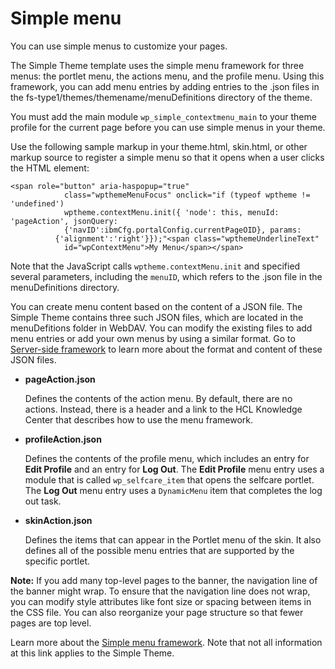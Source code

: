 # Simple menu

You can use simple menus to customize your pages.

The Simple Theme template uses the simple menu framework for three menus: the portlet menu, the actions menu, and the profile menu. Using this framework, you can add menu entries by adding entries to the .json files in the fs-type1/themes/themename/menuDefinitions directory of the theme.

You must add the main module `wp_simple_contextmenu_main` to your theme profile for the current page before you can use simple menus in your theme.

Use the following sample markup in your theme.html, skin.html, or other markup source to register a simple menu so that it opens when a user clicks the HTML element:

```
<span role="button" aria-haspopup="true"
            class="wpthemeMenuFocus" onclick="if (typeof wptheme != 'undefined')
            wptheme.contextMenu.init({ 'node': this, menuId: 'pageAction', jsonQuery:
            {'navID':ibmCfg.portalConfig.currentPageOID}, params:
          {'alignment':'right'}});"<span class="wpthemeUnderlineText"
            id="wpContextMenu">My Menu</span></span>
```

Note that the JavaScript calls `wptheme.contextMenu.init` and specified several parameters, including the `menuID`, which refers to the .json file in the menuDefinitions directory.

You can create menu content based on the content of a JSON file. The Simple Theme contains three such JSON files, which are located in the menuDefitions folder in WebDAV. You can modify the existing files to add menu entries or add your own menus by using a similar format. Go to [Server-side framework](themeopt_cust_serverframe.md#) to learn more about the format and content of these JSON files.

-   **pageAction.json**

    Defines the contents of the action menu. By default, there are no actions. Instead, there is a header and a link to the HCL Knowledge Center that describes how to use the menu framework.

-   **profileAction.json**

    Defines the contents of the profile menu, which includes an entry for **Edit Profile** and an entry for **Log Out**. The **Edit Profile** menu entry uses a module that is called `wp_selfcare_item` that opens the selfcare portlet. The **Log Out** menu entry uses a `DynamicMenu` item that completes the log out task.

-   **skinAction.json**

    Defines the items that can appear in the Portlet menu of the skin. It also defines all of the possible menu entries that are supported by the specific portlet.


**Note:** If you add many top-level pages to the banner, the navigation line of the banner might wrap. To ensure that the navigation line does not wrap, you can modify style attributes like font size or spacing between items in the CSS file. You can also reorganize your page structure so that fewer pages are top level.

Learn more about the [Simple menu framework](themeopt_cust_menu.md#). Note that not all information at this link applies to the Simple Theme.



